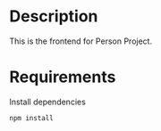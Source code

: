 Description
===

This is the frontend for Person Project.

Requirements
===

Install dependencies

```
npm install
```